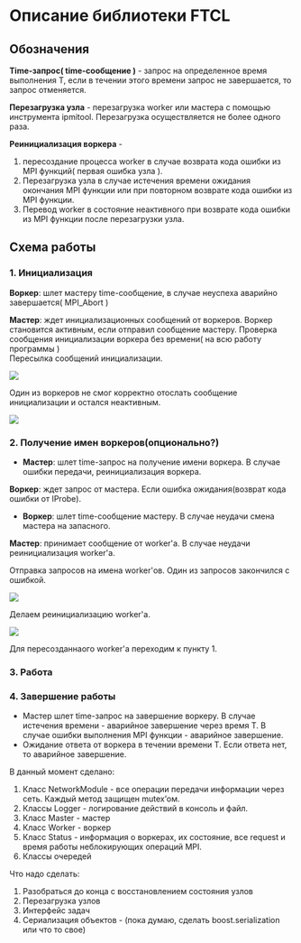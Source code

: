 # Описание библиотеки FTCL

## Обозначения

**Time-запрос( time-сообщение )** - запрос на определенное время выполнения T, если в течении этого времени запрос не завершается, то запрос отменяется.

**Перезагрузка узла** - перезагрузка worker или мастера с помощью инструмента ipmitool. Перезагрузка осуществляется не более одного раза.

**Реинициализация воркера** -
1) пересоздание процесса worker в случае возврата кода ошибки из MPI функций( первая ошибка узла ).  
2) Перезагрузка узла в случае истечения времени ожидания окончания MPI функции или при повторном возврате кода ошибки из MPI функции.  
3) Перевод worker в состояние неактивного при возврате кода ошибки из MPI функции после перезагрузки узла.

## Схема работы

### 1. Инициализация  

**Воркер**: шлет мастеру time-сообщение, в случае неуспеха аварийно завершается( MPI_Abort )  

**Мастер**: ждет инициализационных сообщений от воркеров. Воркер становится активным, если отправил сообщение мастеру. Проверка сообщения инициализации воркера без времени( на всю работу программы )  
Пересылка сообщений инициализации.

![](/init.jpg)

Один из воркеров не смог корректно отослать сообщение инициализации и остался неактивным.

![](/init_with_fail.jpg)

### 2. Получение имен воркеров(опционально?) 

- **Мастер**: шлет time-запрос на получение имени воркера. В случае ошибки передачи, реинициализация воркера. 

**Воркер**: ждет запрос от мастера. Если ошибка ожидания(возврат кода ошибки от IProbe).
- **Воркер**: шлет time-сообщение мастеру. В случае неудачи смена мастера на запасного.

**Мастер**: принимает сообщение от worker'а. В случае неудачи реинициализация worker'а.

Отправка запросов на имена worker'ов. Один из запросов закончился с ошибкой.

![](workersName2.jpg)

Делаем реинициализацию worker'а.

![](getName3.jpg)

Для пересозданнаого worker'а переходим к пункту 1.

### 3. Работа

### 4. Завершение работы

- Мастер шлет time-запрос на завершение воркеру. В случае истечения времени - аварийное завершение через время T. В случае ошибки выполнения MPI функции - аварийное завершение.
- Ожидание ответа от воркера в течении времени T. Если ответа нет, то аварийное завершение.

В данный момент сделано:  
1. Класс NetworkModule - все операции передачи информации через сеть. Каждый метод защищен mutex’ом.  
2. Классы Logger - логирование действий в консоль и файл.  
3. Класс Master - мастер  
4. Класс Worker - воркер  
5. Класс Status - информация о воркерах, их состояние, все request и время работы неблокирующих операций MPI.  
6. Классы очередей 

Что надо сделать:   
1. Разобраться до конца с восстановлением состояния узлов  
2. Перезагрузка узлов  
3. Интерфейс задач  
4. Сериализация объектов - (пока думаю, сделать boost.serialization или что то свое)
